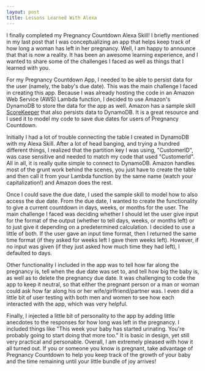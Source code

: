 ```yaml
---
layout: post
title: Lessons Learned With Alexa
---
```


I finally completed my Pregnancy Countdown Alexa Skill! I briefly mentioned in my last post that I was conceptualizing an app that helps keep track of how long a woman has left in her pregnancy. Well, I am happy to announce that that is now a reality. It has been an awesome learning experience, and I wanted to share some of the challenges I faced as well as things that I learned with you.

For my Pregnancy Countdown App, I needed to be able to persist data for the user (namely, the baby's due date). This was the main challenge I faced in creating this app. Because I was already hosting the code in an Amazon Web Service (AWS) Lambda function, I decided to use Amazon's DynamoDB to store the data for the app as well. Amazon has a sample skill [ScoreKeeper](https://github.com/amzn/alexa-skills-kit-js/blob/master/samples/scoreKeeper/src/scoreKeeper.js) that also persists data to DynamoDB. It is a great resource and I used it to model my code to save due dates for users of Pregnancy Countdown.

Initially I had a lot of trouble connecting the table I created in DynamoDB with my Alexa Skill. After a lot of head banging, and trying a hundred different things, I realized that the partition key I was using, "CustomerID", was case sensitive and needed to match my code that used "CustomerId". All in all, it is really quite simple to connect to DynamoDB. Amazon handles most of the grunt work behind the scenes, you just have to create the table and then call it from your Lambda function by the same name (watch your capitalization!) and Amazon does the rest.

Once I could save the due date, I used the sample skill to model how to also access the due date. From the due date, I wanted to create the functionality to give a current countdown in days, weeks, or months for the user. The main challenge I faced was deciding whether I should let the user give input for the format of the output (whether to tell days, weeks, or months left) or to just give it depending on a predetermined calculation. I decided to use a little of both. If the user gave an input time format, then I returned the same time format (if they asked for weeks left I gave them weeks left). However, if no input was given (if they just asked how much time they had left), I defaulted to days.

Other functionality I included in the app was to tell how far along the pregnancy is, tell when the due date was set to, and tell how big the baby is, as well as to delete the pregnancy due date. It was challenging to code the app to keep it neutral, so that either the pregnant person or a man or woman could ask how far along his or her wife/girlfriend/partner was. I even did a little bit of user testing with both men and women to see how each interacted with the app, which was very helpful.

Finally, I injected a little bit of personality to the app by adding little anecdotes to the responses for how long was left in the pregnancy. I included things like "This week your baby has started urinating. You're probably going to start doing that more too." It is basic in design, yet still very practical and personable. Overall, I am extremely pleased with how it all turned out. If you or someone you know is pregnant, take advantage of Pregnancy Countdown to help you keep track of the growth of your baby and the time remaining until your little bundle of joy arrives!
